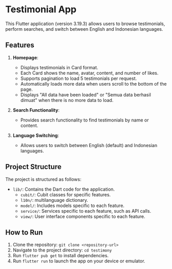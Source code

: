 # Testimonial App

This Flutter application (version 3.19.3) allows users to browse testimonials, perform searches, and switch between English and Indonesian languages.

## Features

1. **Homepage**:
   - Displays testimonials in Card format.
   - Each Card shows the name, avatar, content, and number of likes.
   - Supports pagination to load 5 testimonials per request.
   - Automatically loads more data when users scroll to the bottom of the page.
   - Displays "All data have been loaded" or "Semua data berhasil dimuat" when there is no more data to load.

2. **Search Functionality**:
   - Provides search functionality to find testimonials by name or content.

3. **Language Switching**:
   - Allows users to switch between English (default) and Indonesian languages.

## Project Structure

The project is structured as follows:

- `lib/`: Contains the Dart code for the application.
  - `cubit/`: Cubit classes for specific features.
  - `l10n/`: multilanguage dictionary.
  - `model/`: Includes models specific to each feature.
  - `service/`: Services specific to each feature, such as API calls.
  - `view/`: User interface components specific to each feature.
 
## How to Run

1. Clone the repository: `git clone <repository-url>`
2. Navigate to the project directory: `cd testimony`
3. Run `flutter pub get` to install dependencies.
4. Run `flutter run` to launch the app on your device or emulator.
